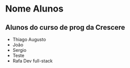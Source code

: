 # Nome Alunos

## Alunos do curso de prog da Crescere

- Thiago Augusto
- João
- Sergio
- Teste
- Rafa Dev full-stack

